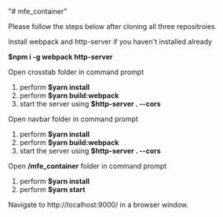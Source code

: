 "# mfe_container" 

Please follow the steps below after cloning all three repositroies

Install webpack and http-server if you haven't installed already

**$npm i -g webpack http-server**

Open crosstab folder in command prompt
1. perform **$yarn install**
2. perform **$yarn build:webpack**
3. start the server using **$http-server . --cors**


Open navbar folder in command prompt
1. perform **$yarn install**
2. perform **$yarn build:webpack**
3. start the server using **$http-server . --cors**


Open **/mfe_container** folder in command prompt
1. perform **$yarn install**
2. perform **$yarn start**

Navigate to http://localhost:9000/ in a browser window.
